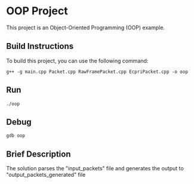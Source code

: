 # OOP Project

This project is an Object-Oriented Programming (OOP) example.

## Build Instructions

To build this project, you can use the following command:

```shell
g++ -g main.cpp Packet.cpp RawFramePacket.cpp EcpriPacket.cpp -o oop
```
## Run
```shell
./oop
```
## Debug
```shell
gdb oop
```
## Brief Description

The solution parses the "input_packets" file and generates the output to "output_packets_generated" file
